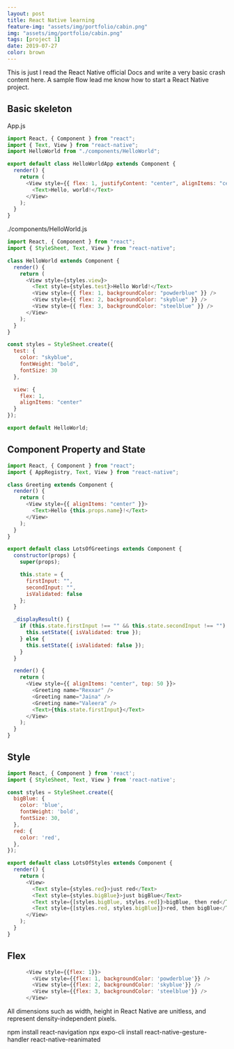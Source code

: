 ```yaml
---
layout: post
title: React Native learning
feature-img: "assets/img/portfolio/cabin.png"
img: "assets/img/portfolio/cabin.png"
tags: [project 1]
date: 2019-07-27
color: brown
---
```


This is just I read the React Native official Docs and write a very basic crash content here. A sample flow lead me know how to start a React Native project.

## Basic skeleton

App.js

```javascript
import React, { Component } from "react";
import { Text, View } from "react-native";
import HelloWorld from "./components/HelloWorld";

export default class HelloWorldApp extends Component {
  render() {
    return (
      <View style={{ flex: 1, justifyContent: "center", alignItems: "center" }}>
        <Text>Hello, world!</Text>
      </View>
    );
  }
}
```

./components/HelloWorld.js

```javascript
import React, { Component } from "react";
import { StyleSheet, Text, View } from "react-native";

class HelloWorld extends Component {
  render() {
    return (
      <View style={styles.view}>
        <Text style={styles.test}>Hello World!</Text>
        <View style={{ flex: 1, backgroundColor: "powderblue" }} />
        <View style={{ flex: 2, backgroundColor: "skyblue" }} />
        <View style={{ flex: 3, backgroundColor: "steelblue" }} />
      </View>
    );
  }
}

const styles = StyleSheet.create({
  test: {
    color: "skyblue",
    fontWeight: "bold",
    fontSize: 30
  },

  view: {
    flex: 1,
    alignItems: "center"
  }
});

export default HelloWorld;
```

## Component Property and State

```javascript
import React, { Component } from "react";
import { AppRegistry, Text, View } from "react-native";

class Greeting extends Component {
  render() {
    return (
      <View style={{ alignItems: "center" }}>
        <Text>Hello {this.props.name}!</Text>
      </View>
    );
  }
}

export default class LotsOfGreetings extends Component {
  constructor(props) {
    super(props);

    this.state = {
      firstInput: "",
      secondInput: "",
      isValidated: false
    };
  }

  _displayResult() {
    if (this.state.firstInput !== "" && this.state.secondInput !== "") {
      this.setState({ isValidated: true });
    } else {
      this.setState({ isValidated: false });
    }
  }

  render() {
    return (
      <View style={{ alignItems: "center", top: 50 }}>
        <Greeting name="Rexxar" />
        <Greeting name="Jaina" />
        <Greeting name="Valeera" />
        <Text>{this.state.firstInput}</Text>
      </View>
    );
  }
}
```

## Style

```javascript
import React, { Component } from 'react';
import { StyleSheet, Text, View } from 'react-native';

const styles = StyleSheet.create({
  bigBlue: {
    color: 'blue',
    fontWeight: 'bold',
    fontSize: 30,
  },
  red: {
    color: 'red',
  },
});

export default class LotsOfStyles extends Component {
  render() {
    return (
      <View>
        <Text style={styles.red}>just red</Text>
        <Text style={styles.bigBlue}>just bigBlue</Text>
        <Text style={[styles.bigBlue, styles.red]}>bigBlue, then red</Text>
        <Text style={[styles.red, styles.bigBlue]}>red, then bigBlue</Text>
      </View>
    );
  }
}
```

## Flex
```javascript
      <View style={{flex: 1}}>
        <View style={{flex: 1, backgroundColor: 'powderblue'}} />
        <View style={{flex: 2, backgroundColor: 'skyblue'}} />
        <View style={{flex: 3, backgroundColor: 'steelblue'}} />
      </View>
```

All dimensions such as width, height in React Native are unitless, and represent density-independent pixels.



npm install react-navigation
npx expo-cli install react-native-gesture-handler react-native-reanimated
